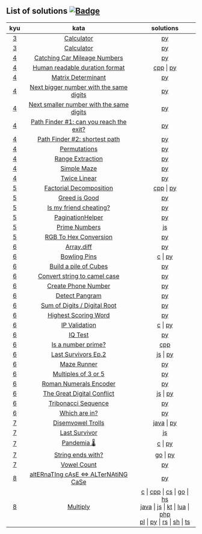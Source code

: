 ## List of solutions [![Badge](https://www.codewars.com/users/e1630m/badges/small)](https://www.codewars.com/users/e1630m)
| kyu | kata | solutions |
| :-: | :--: | :-------: |
| [3](https://github.com/e1630m/codewars/tree/main/3kyu) | [Calculator](https://www.codewars.com/kata/5235c913397cbf2508000048)                                       | [py](https://github.com/e1630m/codewars/blob/main/3kyu/calculator.py) |
| [3](https://github.com/e1630m/codewars/tree/main/3kyu) | [Calculator](https://www.codewars.com/kata/5296bc77afba8baa690002d7)                                       | [py](https://github.com/e1630m/codewars/blob/main/3kyu/sudoku_solver.py) |
| [4](https://github.com/e1630m/codewars/tree/main/4kyu) | [Catching Car Mileage Numbers](https://www.codewars.com/kata/52c4dd683bfd3b434c000292)                     | [py](https://github.com/e1630m/codewars/blob/main/4kyu/catching_car_mileage_numbers.py) |
| [4](https://github.com/e1630m/codewars/tree/main/4kyu) | [Human readable duration format](https://www.codewars.com/kata/52742f58faf5485cae000b9a)                   | [cpp](https://github.com/e1630m/codewars/blob/main/4kyu/human_readable_duration_format.cpp) \| [py](https://github.com/e1630m/codewars/blob/main/4kyu/human_readable_duration_format.py) |
| [4](https://github.com/e1630m/codewars/tree/main/4kyu) | [Matrix Determinant](https://www.codewars.com/kata/52a382ee44408cea2500074c)                               | [py](https://github.com/e1630m/codewars/blob/main/4kyu/matrix_determinant.py) |
| [4](https://github.com/e1630m/codewars/tree/main/4kyu) | [Next bigger number with the same digits](https://www.codewars.com/kata/55983863da40caa2c900004e)          | [py](https://github.com/e1630m/codewars/blob/main/4kyu/next_bigger_number_with_the_same_digits.py) |
| [4](https://github.com/e1630m/codewars/tree/main/4kyu) | [Next smaller number with the same digits](https://www.codewars.com/kata/5659c6d896bc135c4c00021e)         | [py](https://github.com/e1630m/codewars/blob/main/4kyu/next_smaller_number_with_the_same_digits.py) |
| [4](https://github.com/e1630m/codewars/tree/main/4kyu) | [Path Finder #1: can you reach the exit?](https://www.codewars.com/kata/5765870e190b1472ec0022a2)          | [py](https://github.com/e1630m/codewars/blob/main/4kyu/path_finder_1_can_you_reach_the_exit.py) |
| [4](https://github.com/e1630m/codewars/tree/main/4kyu) | [Path Finder #2: shortest path](https://www.codewars.com/kata/57658bfa28ed87ecfa00058a)                    | [py](https://github.com/e1630m/codewars/blob/main/4kyu/path_finder_2_shortest_path.py) |
| [4](https://github.com/e1630m/codewars/tree/main/4kyu) | [Permutations](https://www.codewars.com/kata/5254ca2719453dcc0b00027d)                                     | [py](https://github.com/e1630m/codewars/blob/main/4kyu/permutations.py) |
| [4](https://github.com/e1630m/codewars/tree/main/4kyu) | [Range Extraction](https://www.codewars.com/kata/51ba717bb08c1cd60f00002f)                                 | [py](https://github.com/e1630m/codewars/blob/main/4kyu/range_extraction.py) |
| [4](https://github.com/e1630m/codewars/tree/main/4kyu) | [Simple Maze](https://www.codewars.com/kata/56bb9b7838dd34d7d8001b3c)                                      | [py](https://github.com/e1630m/codewars/blob/main/4kyu/simple_maze.py) |
| [4](https://github.com/e1630m/codewars/tree/main/4kyu) | [Twice Linear](https://www.codewars.com/kata/5672682212c8ecf83e000050)                                     | [py](https://github.com/e1630m/codewars/blob/main/4kyu/twice_linear.py) |
| [5](https://github.com/e1630m/codewars/tree/main/5kyu) | [Factorial Decomposition](https://www.codewars.com/kata/5a045fee46d843effa000070)                          | [cpp](https://github.com/e1630m/codewars/blob/main/5kyu/factorial_decomposition.cpp) \| [py](https://github.com/e1630m/codewars/blob/main/5kyu/factorial_decomposition.py) |
| [5](https://github.com/e1630m/codewars/tree/main/5kyu) | [Greed is Good](https://www.codewars.com/kata/5270d0d18625160ada0000e4)                                    | [py](https://github.com/e1630m/codewars/blob/main/5kyu/greed_is_good.py) |
| [5](https://github.com/e1630m/codewars/tree/main/5kyu) | [Is my friend cheating?](https://www.codewars.com/kata/5547cc7dcad755e480000004)                           | [py](https://github.com/e1630m/codewars/blob/main/5kyu/is_my_friend_cheating.py) |
| [5](https://github.com/e1630m/codewars/tree/main/5kyu) | [PaginationHelper](https://www.codewars.com/kata/515bb423de843ea99400000a)                                 | [py](https://github.com/e1630m/codewars/blob/main/5kyu/pagination_helper.py) |
| [5](https://github.com/e1630m/codewars/tree/main/5kyu) | [Prime Numbers](https://www.codewars.com/kata/52dd72494367608ac1000416)                                    | [js](https://github.com/e1630m/codewars/blob/main/5kyu/prime_numbers.js) |
| [5](https://github.com/e1630m/codewars/tree/main/5kyu) | [RGB To Hex Conversion](https://www.codewars.com/kata/513e08acc600c94f01000001)                            | [py](https://github.com/e1630m/codewars/blob/main/5kyu/rgb_to_hex_conversion.py) |
| [6](https://github.com/e1630m/codewars/tree/main/6kyu) | [Array.diff](https://www.codewars.com/kata/523f5d21c841566fde000009)                                       | [py](https://github.com/e1630m/codewars/blob/main/6kyu/array_diff.py) |
| [6](https://github.com/e1630m/codewars/tree/main/6kyu) | [Bowling Pins](https://www.codewars.com/kata/585cf93f6ad5e0d9bf000010)                                     | [c](https://github.com/e1630m/codewars/blob/main/6kyu/bowling_pins.c) \| [py](https://github.com/e1630m/codewars/blob/main/6kyu/bowling_pins.py) |
| [6](https://github.com/e1630m/codewars/tree/main/6kyu) | [Build a pile of Cubes](https://www.codewars.com/kata/5592e3bd57b64d00f3000047)                            | [py](https://github.com/e1630m/codewars/blob/main/6kyu/build_a_pile_of_cubes.py) |
| [6](https://github.com/e1630m/codewars/teee/main/6kyu) | [Convert string to camel case](https://www.codewars.com/kata/517abf86da9663f1d2000003)                     | [py](https://github.com/e1630m/codewars/blob/main/6kyu/convert_string_to_camel_case.py) |
| [6](https://github.com/e1630m/codewars/tree/main/6kyu) | [Create Phone Number](https://www.codewars.com/kata/525f50e3b73515a6db000b83)                              | [py](https://github.com/e1630m/codewars/blob/main/6kyu/create_phone_number.py) |
| [6](https://github.com/e1630m/codewars/tree/main/6kyu) | [Detect Pangram](https://www.codewars.com/kata/545cedaa9943f7fe7b000048)                                   | [py](https://github.com/e1630m/codewars/blob/main/6kyu/detect_pangram.py) |
| [6](https://github.com/e1630m/codewars/tree/main/6kyu) | [Sum of Digits / Digital Root](https://www.codewars.com/kata/541c8630095125aba6000c00)                     | [py](https://github.com/e1630m/codewars/blob/main/6kyu/digital_root.py) |
| [6](https://github.com/e1630m/codewars/tree/main/6kyu) | [Highest Scoring Word](https://www.codewars.com/kata/57eb8fcdf670e99d9b000272)                             | [py](https://github.com/e1630m/codewars/blob/main/6kyu/highest_scoring_word.py) |
| [6](https://github.com/e1630m/codewars/tree/main/6kyu) | [IP Validation](https://www.codewars.com/kata/515decfd9dcfc23bb6000006)                                    | [c](https://github.com/e1630m/codewars/blob/main/6kyu/ip_validation.c) \| [py](https://github.com/e1630m/codewars/blob/main/6kyu/ip_validation.py) |
| [6](https://github.com/e1630m/codewars/tree/main/6kyu) | [IQ Test](https://www.codewars.com/kata/552c028c030765286c00007d)                                          | [py](https://github.com/e1630m/codewars/blob/main/6kyu/iq_test.py) |
| [6](https://github.com/e1630m/codewars/tree/main/6kyu) | [Is a number prime?](https://www.codewars.com/kata/5262119038c0985a5b00029f)                               | [cpp](https://github.com/e1630m/codewars/blob/main/6kyu/is_a_number_prime.cpp) |
| [6](https://github.com/e1630m/codewars/tree/main/6kyu) | [Last Survivors Ep.2](https://www.codewars.com/kata/60a1aac7d5a5fc0046c89651)                              | [js](https://github.com/e1630m/codewars/blob/main/6kyu/last_survivors_ep2.js) \| [py](https://github.com/e1630m/codewars/blob/main/6kyu/last_survivors_ep2.py) |
| [6](https://github.com/e1630m/codewars/tree/main/6kyu) | [Maze Runner](https://www.codewars.com/kata/58663693b359c4a6560001d6)                                      | [py](https://github.com/e1630m/codewars/blob/main/6kyu/maze_runner.py) |
| [6](https://github.com/e1630m/codewars/tree/main/6kyu) | [Multiples of 3 or 5](https://www.codewars.com/kata/514b92a657cdc65150000006)                              | [py](https://github.com/e1630m/codewars/blob/main/6kyu/multiples_of_3_or_5.py) |
| [6](https://github.com/e1630m/codewars/tree/main/6kyu) | [Roman Numerals Encoder](https://www.codewars.com/kata/51b62bf6a9c58071c600001b)                           | [py](https://github.com/e1630m/codewars/blob/main/6kyu/roman_numerals_encoder.py) |
| [6](https://github.com/e1630m/codewars/tree/main/6kyu) | [The Great Digital Conflict](https://www.codewars.com/kata/605150ba96ff8c000b6e3df8)                       | [js](https://github.com/e1630m/codewars/blob/main/6kyu/the_great_digital_conflict.js) \| [py](https://github.com/e1630m/codewars/blob/main/6kyu/the_great_digital_conflict.py) |
| [6](https://github.com/e1630m/codewars/tree/main/6kyu) | [Tribonacci Sequence](https://www.codewars.com/kata/556deca17c58da83c00002db)                              | [py](https://github.com/e1630m/codewars/blob/main/6kyu/tribonacci_sequence.py) |
| [6](https://github.com/e1630m/codewars/tree/main/6kyu) | [Which are in?](https://www.codewars.com/kata/550554fd08b86f84fe000a58)                                    | [py](https://github.com/e1630m/codewars/blob/main/6kyu/which_are_in.py) |
| [7](https://github.com/e1630m/codewars/tree/main/7kyu) | [Disemvowel Trolls](https://www.codewars.com/kata/52fba66badcd10859f00097e)                                | [java](https://github.com/e1630m/codewars/blob/main/7kyu/Troll.java) \| [py](https://github.com/e1630m/codewars/blob/main/7kyu/disemvowel_trolls.py) |
| [7](https://github.com/e1630m/codewars/tree/main/7kyu) | [Last Survivor](https://www.codewars.com/kata/609eee71109f860006c377d1)                                    | [js](https://github.com/e1630m/codewars/blob/main/7kyu/last_survivor.js) |
| [7](https://github.com/e1630m/codewars/tree/main/7kyu) | [Pandemia 🌡️](https://www.codewars.com/kata/5e2596a9ad937f002e510435)                                      | [c](https://github.com/e1630m/codewars/blob/main/7kyu/pandemia.c) \| [py](https://github.com/e1630m/codewars/blob/main/7kyu/pandemia.py) |
| [7](https://github.com/e1630m/codewars/tree/main/7kyu) | [String ends with?](https://www.codewars.com/kata/51f2d1cafc9c0f745c00037d)                                | [go](https://github.com/e1630m/codewars/blob/main/7kyu/string_ends_with.go) \| [py](https://github.com/e1630m/codewars/blob/main/7kyu/string_ends_with.py) |
| [7](https://github.com/e1630m/codewars/tree/main/7kyu) | [Vowel Count](https://www.codewars.com/kata/54ff3102c1bad923760001f3)                                      | [py](https://github.com/e1630m/codewars/blob/main/7kyu/vowel_count.py) |
| [8](https://github.com/e1630m/codewars/tree/main/8kyu) | [altERnaTIng cAsE <=> ALTerNAtiNG CaSe](https://www.codewars.com/kata/56efc695740d30f963000557)            | [py](https://github.com/e1630m/codewars/blob/main/8kyu/alternating_case.py) |
| [8](https://github.com/e1630m/codewars/tree/main/8kyu) | [Multiply](https://www.codewars.com/kata/50654ddff44f800200000004)                                         | [c](https://github.com/e1630m/codewars/blob/main/8kyu/multiply.c) \| [cpp](https://github.com/e1630m/codewars/blob/main/8kyu/multiply.cpp) \| [cs](https://github.com/e1630m/codewars/blob/main/8kyu/multiply.cs) \| [go](https://github.com/e1630m/codewars/blob/main/8kyu/multiply.go) \| [hs](https://github.com/e1630m/codewars/blob/main/8kyu/multiply.hs) <br> [java](https://github.com/e1630m/codewars/blob/main/8kyu/Multiply.java) \| [js](https://github.com/e1630m/codewars/blob/main/8kyu/multiply.js) \| [kt](https://github.com/e1630m/codewars/blob/main/8kyu/multiply.kt) \| [lua](https://github.com/e1630m/codewars/blob/main/8kyu/multiply.lua) \| [php](https://github.com/e1630m/codewars/blob/main/8kyu/multiply.php) <br> [pl](https://github.com/e1630m/codewars/blob/main/8kyu/multiply.pl) \| [py](https://github.com/e1630m/codewars/blob/main/8kyu/multiply.py) \| [rs](https://github.com/e1630m/codewars/blob/main/8kyu/multiply.rs) \| [sh](https://github.com/e1630m/codewars/blob/main/8kyu/multiply.sh) \| [ts](https://github.com/e1630m/codewars/blob/main/8kyu/multiply.ts) |
